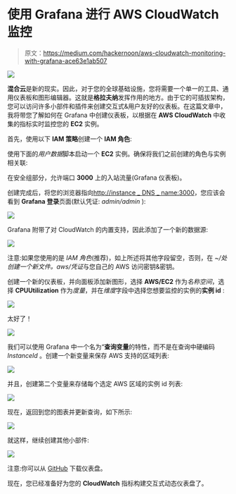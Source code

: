# 使用 Grafana 进行 AWS CloudWatch 监控

> 原文：<https://medium.com/hackernoon/aws-cloudwatch-monitoring-with-grafana-ace63e1ab507>

![](img/702979fcbd5bc2120aed28871ab32361.png)

**混合云**是新的现实。因此，对于您的全球基础设施，您将需要一个单一的工具、通用仪表板和图形编辑器。这就是**格拉夫纳**发挥作用的地方。由于它的可插拔架构，您可以访问许多小部件和插件来创建交互式&用户友好的仪表板。在这篇文章中，我将带您了解如何在 Grafana 中创建仪表板，以根据在 **AWS CloudWatch** 中收集的指标实时监控您的 **EC2** 实例。

首先，使用以下 **IAM 策略**创建一个 **IAM 角色**:

使用下面的*用户数据*脚本启动一个 **EC2** 实例。确保将我们之前创建的角色与实例相关联:

在安全组部分，允许端口 **3000** 上的入站流量(Grafana 仪表板)。

创建完成后，将您的浏览器指向[http://instance _ DNS _ name:3000](http://instance_dns_name:3000/)，您应该会看到 **Grafana 登录**页面(默认凭证: *admin/admin* ):

![](img/d3d7e07eb31f83ad08672ceba0937283.png)

Grafana 附带了对 CloudWatch 的内置支持，因此添加了一个新的数据源:

![](img/7967becc031100a4c1b4a69e93da3cb1.png)

注意:如果您使用的是 *IAM 角色*(推荐)，如上所述将其他字段留空，否则，在 *~/处创建一个新文件。aws/凭证*与您自己的 AWS 访问密钥&密钥。

创建一个新的仪表板，并向面板添加新图形，选择 **AWS/EC2** 作为*名称空间*，选择 **CPUUtilization** 作为*度量*，并在*维度*字段中选择您想要监控的实例的**实例 id** :

![](img/c5dc7d7b4755ef678e8a9cb2ff8f2286.png)

太好了！

![](img/56e3dd69825403723f9ea2c5c70454dd.png)

我们可以使用 Grafana 中一个名为“**查询变量**的特性，而不是在查询中硬编码 *InstanceId* 。创建一个新变量来保存 AWS 支持的区域列表:

![](img/a26b87f12fabcf8818a2ba4a29afd0c2.png)

并且，创建第二个变量来存储每个选定 AWS 区域的实例 id 列表:

![](img/c24401b632627536ef1d16681e5e17f8.png)

现在，返回到您的图表并更新查询，如下所示:

![](img/0872756482f44605285edfbbd17b7001.png)

就这样，继续创建其他小部件:

![](img/1206aa2336c417e3eebef536a38c76ca.png)

注意:你可以从 [GitHub](https://github.com/mlabouardy/grafana-dashboards) 下载仪表盘。

现在，您已经准备好为您的 **CloudWatch** 指标构建交互式动态仪表盘了。